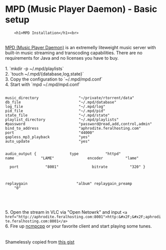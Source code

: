 <h1>MPD (Music Player Daemon) - Basic setup</h1>

        
        <h1>MPD Installation</h1><br>
<br>
<a href="http://www.musicpd.org/">MPD (Music Player Daemon)</a> is an extremelly liteweight music server with built-in music streaming and transcoding capabilities. There are no requirements for Java and no licenses you have to buy.<br>
<br>
1. `mkdir -p ~&#x2F;.mpd&#x2F;playlists`<br>
2. `touch ~&#x2F;.mpd&#x2F;{database,log,state}`<br>
3. Copy the configuration to `~&#x2F;.mpd&#x2F;mpd.conf`<br>
4. Start with `mpd ~&#x2F;.mpd&#x2F;mpd.conf`<br>
<pre><code>
music_directory&nbsp; &nbsp; &nbsp; &nbsp; &nbsp; &nbsp; &nbsp; &nbsp; &nbsp; &quot;~&#x2F;private&#x2F;rtorrent&#x2F;data&quot;
db_file&nbsp; &nbsp; &nbsp; &nbsp; &nbsp; &nbsp; &nbsp; &nbsp; &nbsp; &nbsp; &nbsp; &nbsp; &nbsp; &quot;~&#x2F;.mpd&#x2F;database&quot;
log_file&nbsp; &nbsp; &nbsp; &nbsp; &nbsp; &nbsp; &nbsp; &nbsp; &nbsp; &nbsp; &nbsp; &nbsp;  &quot;~&#x2F;.mpd&#x2F;log&quot;
pid_file&nbsp; &nbsp; &nbsp; &nbsp; &nbsp; &nbsp; &nbsp; &nbsp; &nbsp; &nbsp; &nbsp; &nbsp;  &quot;~&#x2F;.mpd&#x2F;pid&quot;
state_file&nbsp; &nbsp; &nbsp; &nbsp; &nbsp; &nbsp; &nbsp; &nbsp; &nbsp; &nbsp; &nbsp;  &quot;~&#x2F;.mpd&#x2F;state&quot;
playlist_directory&nbsp; &nbsp; &nbsp; &nbsp; &nbsp; &nbsp; &nbsp;  &quot;~&#x2F;.mpd&#x2F;playlists&quot;
#password&nbsp; &nbsp; &nbsp; &nbsp; &nbsp; &nbsp; &nbsp; &nbsp; &nbsp; &nbsp; &nbsp; &nbsp; &quot;password@read,add,control,admin&quot;
bind_to_address&nbsp; &nbsp; &nbsp; &nbsp; &nbsp; &nbsp; &nbsp; &nbsp; &nbsp; &quot;aphrodite.feralhosting.com&quot;
port&nbsp; &nbsp; &nbsp; &nbsp; &nbsp; &nbsp; &nbsp; &nbsp; &nbsp; &nbsp; &nbsp; &nbsp; &nbsp; &nbsp;  &quot;44000&quot;
gapless_mp3_playback&nbsp; &nbsp; &nbsp; &nbsp; &nbsp; &nbsp;  &quot;yes&quot;
auto_update&nbsp; &nbsp; &nbsp; &nbsp; &nbsp; &nbsp; &nbsp; &nbsp; &nbsp; &nbsp; &nbsp; &quot;yes&quot;

audio_output {
&nbsp; &nbsp; &nbsp; &nbsp; &nbsp; &nbsp; &nbsp;  type&nbsp; &nbsp; &nbsp; &nbsp; &nbsp; &nbsp;  &quot;httpd&quot;
&nbsp; &nbsp; &nbsp; &nbsp; &nbsp; &nbsp; &nbsp;  name&nbsp; &nbsp; &nbsp; &nbsp; &nbsp; &nbsp;  &quot;LAME&quot;
&nbsp; &nbsp; &nbsp; &nbsp; &nbsp; &nbsp; &nbsp;  encoder&nbsp; &nbsp; &nbsp; &nbsp; &nbsp; &quot;lame&quot;
&nbsp; &nbsp; &nbsp; &nbsp; &nbsp; &nbsp; &nbsp;  port&nbsp; &nbsp; &nbsp; &nbsp; &nbsp; &nbsp;  &quot;8001&quot;
&nbsp; &nbsp; &nbsp; &nbsp; &nbsp; &nbsp; &nbsp;  bitrate&nbsp; &nbsp; &nbsp; &nbsp; &nbsp; &quot;320&quot;
}

replaygain&nbsp; &nbsp; &nbsp; &nbsp; &nbsp; &nbsp; &nbsp; &nbsp; &nbsp; &nbsp; &nbsp;  &quot;album&quot;
replaygain_preamp&nbsp; &nbsp; &nbsp; &nbsp; &nbsp; &nbsp; &nbsp; &nbsp; &quot;0&quot;
</code></pre><br>
<br>
5. Open the stream in VLC via &quot;Open Netowrk&quot; and input `<a href="http://aphrodite.feralhosting.com:8001">http:&#x2F;&#x2F;aphrodite.feralhosting.com:8001</a>`<br>
6. Fire up <a href="http://ncmpcpp.rybczak.net">ncmpcpp</a> or your favorite client and start playing some tunes.<br>
<br>
<br>
Shamelessly copied from <a href="https://gist.github.com/maletor/8153179">this gist</a>
<br>